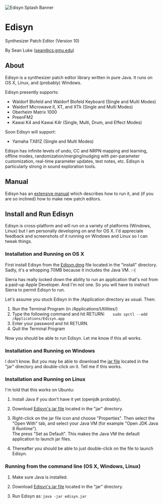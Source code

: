 ![Edisyn Splash Banner](https://raw.githubusercontent.com/eclab/edisyn/master/pics/Banner.png)

# Edisyn
Synthesizer Patch Editor (Version 10)

By Sean Luke (sean@cs.gmu.edu)


## About

Edisyn is a synthesizer patch editor library written in pure Java.   It runs on OS X, Linux, and (probably) Windows.  

Edisyn presently supports:

* Waldorf Blofeld and Waldorf Blofeld Keyboard (Single and Multi Modes)
* Waldorf Microwave II, XT, and XTk (Single and Multi Modes)
* Oberheim Matrix 1000
* PreenFM2
* Kawai K4 and Kawai K4r (Single, Multi, Drum, and Effect Modes)

Soon Edisyn will support:

* Yamaha TX81Z (Single and Multi Modes)

Edisyn has infinite levels of undo, CC and NRPN mapping and learning, offline modes, randomization/merging/nudging with per-parameter customization, real-time parameter updates, test notes, etc.  Edisyn is particularly strong in sound exploration tools.

## Manual

Edisyn has an [extensive manual](https://github.com/eclab/edisyn/raw/master/docs/manual/Edisyn.pdf) which describes how to run it, and (if you are so inclined) how to make new patch editors.

## Install and Run Edisyn

Edisyn is cross-platform and will run on a variety of platforms (Windows, Linux) but I am personally developing on and for OS X.  I'd appreciate feedback and screenshots of it running on Windows and Linux so I can tweak things.


### Installation and Running on OS X 

First install Edisyn from the [Edisyn.dmg](https://github.com/eclab/edisyn/raw/master/install/Edisyn.dmg) file located in the "install" directory.  Sadly, it's a whopping 70MB because it includes the Java VM.  :-(


Sierra has really locked down the ability to run an application that's not from a paid-up Apple Developer.  And I'm not one.  So you will have to instruct Sierra to permit Edisyn to run.

Let's assume you stuck Edisyn in the /Application directory as usual.  Then:

1. Run the Terminal Program (in /Applications/Utilities/)
2. Type the following command and hit RETURN: `   sudo spctl --add /Applications/Edisyn.app`
4. Enter your password and hit RETURN.
5. Quit the Terminal Program

Now you should be able to run Edisyn.  Let me know if this all works.


### Installation and Running on Windows

I don't know.  But you may be able to download the [jar file](https://github.com/eclab/edisyn/raw/master/jar/edisyn.jar) located in the "jar" directory and double-click on it.  Tell me if this works.


### Installation and Running on Linux

I'm told that this works on Ubuntu:

1. Install Java if you don't have it yet (openjdk probably).

2. Download [Edisyn's jar file](https://github.com/eclab/edisyn/raw/master/jar/edisyn.jar) located in the "jar" directory.

3. Right-click on the jar file icon and choose "Properties".  Then select the "Open With" tab, and select your Java VM (for example "Open JDK Java 8 Runtime").  
The press "Set as Default".  This makes the Java VM the default application to launch jar files.

4. Thereafter you should be able to just double-click on the file to launch Edisyn.


### Running from the command line (OS X, Windows, Linux)

1. Make sure Java is installed.

2. Download [Edisyn's jar file](https://github.com/eclab/edisyn/raw/master/jar/edisyn.jar) located in the "jar" directory.

3. Run Edisyn as:   `java -jar edisyn.jar`


